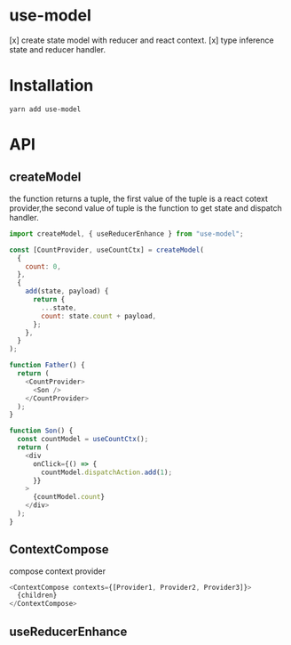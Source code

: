 # use-model

[x] create state model with reducer and react context.
[x] type inference state and reducer handler.



# Installation

```
yarn add use-model

```

# API

## createModel

 the function returns a tuple, the first value of the tuple is a react cotext provider,the second value of tuple is the function to get state and dispatch handler.

```js
import createModel, { useReducerEnhance } from "use-model";

const [CountProvider, useCountCtx] = createModel(
  {
    count: 0,
  },
  {
    add(state, payload) {
      return {
        ...state,
        count: state.count + payload,
      };
    },
  }
);

function Father() {
  return (
    <CountProvider>
      <Son />
    </CountProvider>
  );
}

function Son() {
  const countModel = useCountCtx();
  return (
    <div
      onClick={() => {
        countModel.dispatchAction.add(1);
      }}
    >
      {countModel.count}
    </div>
  );
}
```

## ContextCompose

compose context provider

```js
<ContextCompose contexts={[Provider1, Provider2, Provider3]}>
  {children}
</ContextCompose>
```

## useReducerEnhance
